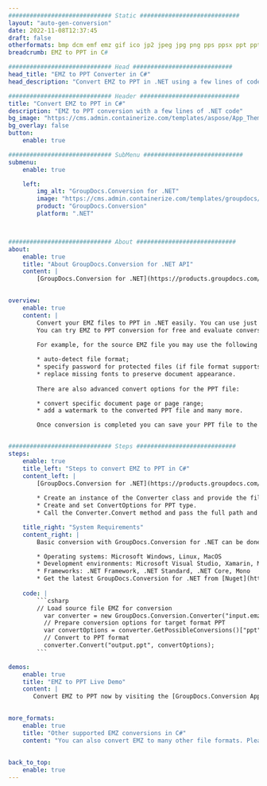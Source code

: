 ```yaml
---
############################# Static ############################
layout: "auto-gen-conversion"
date: 2022-11-08T12:37:45
draft: false
otherformats: bmp dcm emf emz gif ico jp2 jpeg jpg png pps ppsx ppt pptx psb psd svg svgz tga tif tiff webp wmf wmz
breadcrumb: EMZ to PPT in C#

############################# Head ############################
head_title: "EMZ to PPT Converter in C#"
head_description: "Convert EMZ to PPT in .NET using a few lines of code. Use the GroupDocs Document Conversion API to convert over 160 file formats."

############################# Header ############################
title: "Convert EMZ to PPT in C#"
description: "EMZ to PPT conversion with a few lines of .NET code"
bg_image: "https://cms.admin.containerize.com/templates/aspose/App_Themes/V3/images/bg/header1.png"
bg_overlay: false
button:
    enable: true

############################# SubMenu ############################
submenu:
    enable: true

    left:
        img_alt: "GroupDocs.Conversion for .NET"
        image: "https://cms.admin.containerize.com/templates/groupdocs/images/product-logos/90x90-noborder/groupdocs-conversion-net.png"
        product: "GroupDocs.Conversion"
        platform: ".NET"



############################# About ############################
about:
    enable: true
    title: "About GroupDocs.Conversion for .NET API"
    content: |
        [GroupDocs.Conversion for .NET](https://products.groupdocs.com/conversion/net/) can be used to convert Microsoft Word, Excel, PowerPoint, PDF, Visio and other formats. GroupDocs.Conversion is a standalone API that is suitable for back-end and internal systems where high performance is required. It does not depend on any software such as Microsoft or Open Office.
    

overview:
    enable: true
    content: |
        Convert your EMZ files to PPT in .NET easily. You can use just a couple of C# code lines in any platform of your choice like - Windows, Linux, macOS.
        You can try EMZ to PPT conversion for free and evaluate conversion results quality.  Along with simple file conversion scenarios you can try more advanced options for loading source EMZ file and for saving output PPT result. 
        
        For example, for the source EMZ file you may use the following load options:

        * auto-detect file format;
        * specify password for protected files (if file format supports it);
        * replace missing fonts to preserve document appearance.
        
        There are also advanced convert options for the PPT file:

        * convert specific document page or page range;
        * add a watermark to the converted PPT file and many more.

        Once conversion is completed you can save your PPT file to the local file path or any third-party storage like FTP, Amazon S3, Google Drive, Dropbox etc. Please note - to convert EMZ to PPT there is no need for any additional software installed - like MS Office, Open Office, Adobe Acrobat Reader etc.


############################# Steps ############################
steps:
    enable: true
    title_left: "Steps to convert EMZ to PPT in C#"
    content_left: |
        [GroupDocs.Conversion for .NET](https://products.groupdocs.com/conversion/net/) makes it easy for developers to convert a EMZ file to PPT with a few lines of code.
        
        * Create an instance of the Converter class and provide the file EMZ with the full path
        * Create and set ConvertOptions for PPT type.
        * Call the Converter.Convert method and pass the full path and format (PPT) as a parameter

    title_right: "System Requirements"
    content_right: |
        Basic conversion with GroupDocs.Conversion for .NET can be done in just a few simple steps. Our APIs are supported on all major platforms and operating systems. Before executing the code below, make sure you have the following prerequisites installed on your system.

        * Operating systems: Microsoft Windows, Linux, MacOS
        * Development environments: Microsoft Visual Studio, Xamarin, MonoDevelop
        * Frameworks: .NET Framework, .NET Standard, .NET Core, Mono
        * Get the latest GroupDocs.Conversion for .NET from [Nuget](https://www.nuget.org/packages/groupdocs.conversion)
         
    code: |
        ```csharp    
        // Load source file EMZ for conversion
          var converter = new GroupDocs.Conversion.Converter("input.emz");
          // Prepare conversion options for target format PPT
          var convertOptions = converter.GetPossibleConversions()["ppt"].ConvertOptions;
          // Convert to PPT format
          converter.Convert("output.ppt", convertOptions);
        ```

demos:
    enable: true
    title: "EMZ to PPT Live Demo"
    content: |
       Convert EMZ to PPT now by visiting the [GroupDocs.Conversion App](https://products.groupdocs.app/conversion/family) website. Online demo has the following advantages
          

more_formats:
    enable: true
    title: "Other supported EMZ conversions in C#"
    content: "You can also convert EMZ to many other file formats. Please see the list below."
       
       
back_to_top:
    enable: true
---
```

